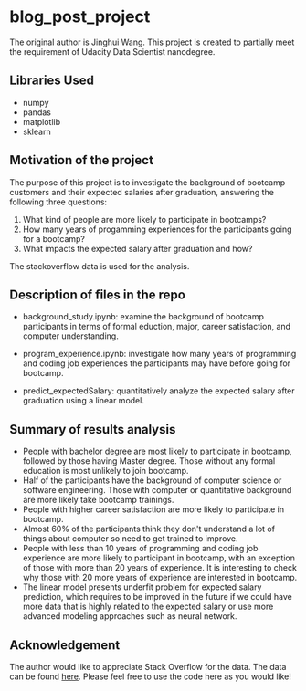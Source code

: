 # blog_post_project
The original author is Jinghui Wang. This project is created to partially meet the requirement of Udacity Data Scientist nanodegree.

## Libraries Used
* numpy
* pandas
* matplotlib
* sklearn


## Motivation of the project
The purpose of this project is to investigate the background of bootcamp customers and their expected salaries after graduation, answering the following three questions:

1. What kind of people are more likely to participate in bootcamps?
2. How many years of progamming experiences for the participants going for a bootcamp?
3. What impacts the expected salary after graduation and how?

The stackoverflow data is used for the analysis.

## Description of files in the repo
* background_study.ipynb: examine the background of bootcamp participants in terms of formal eduction, major, career satisfaction, and computer understanding.

* program_experience.ipynb: investigate how many years of programming and coding job experiences the participants may have before going for bootcamp.

* predict_expectedSalary: quantitatively analyze the expected salary after graduation using a linear model.

## Summary of results analysis
* People with bachelor degree are most likely to participate in bootcamp, followed by those having Master degree. Those without any formal education is most unlikely to join bootcamp.
* Half of the participants have the background of computer science or software engineering. Those with computer or quantitative background are more likely take bootcamp trainings. 
* People with higher career satisfaction are more likely to participate in bootcamp.
* Almost 60% of the participants think they don't understand a lot of things about computer so need to get trained to improve.
* People with less than 10 years of programming and coding job experience are more likely to participant in bootcamp, with an exception of those with more than 20 years of experience. It is interesting to check why those with 20 more years of experience are interested in bootcamp.
* The linear model presents underfit problem for expected salary prediction, which requires to be improved in the future if we could have more data that is highly related to the expected salary or use more advanced modeling approaches such as neural network.

## Acknowledgement 
The author would like to appreciate Stack Overflow for the data. The data can be found [here](https://www.kaggle.com/datasets/stackoverflow/so-survey-2017). Please feel free to use the code here as you would like!
